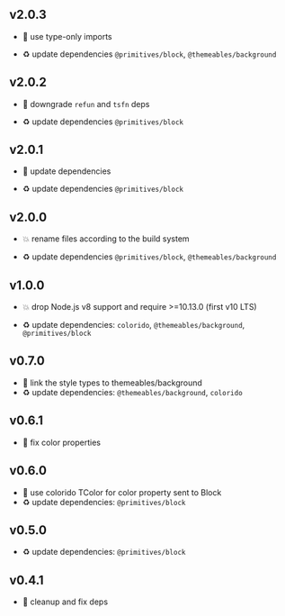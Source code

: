 ## v2.0.3

* 🐞 use type-only imports

* ♻️ update dependencies `@primitives/block`, `@themeables/background`

## v2.0.2

* 🐞 downgrade `refun` and `tsfn` deps

* ♻️ update dependencies `@primitives/block`

## v2.0.1

* 🐞 update dependencies

* ♻️ update dependencies `@primitives/block`

## v2.0.0

* 💥 rename files according to the build system

* ♻️ update dependencies `@primitives/block`, `@themeables/background`

## v1.0.0

* 💥 drop Node.js v8 support and require >=10.13.0 (first v10 LTS)

* ♻️ update dependencies: `colorido`, `@themeables/background`, `@primitives/block`

## v0.7.0

* 🌱 link the style types to themeables/background
* ♻️ update dependencies: `@themeables/background`, `colorido`

## v0.6.1

* 🐞 fix color properties

## v0.6.0

* 🌱 use colorido TColor for color property sent to Block
* ♻️ update dependencies: `@primitives/block`

## v0.5.0

* ♻️ update dependencies: `@primitives/block`

## v0.4.1

* 🐞 cleanup and fix deps
